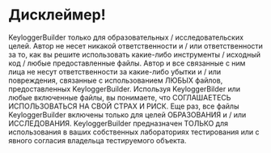 # Дисклеймер!
KeyloggerBuilder только для образовательных / исследовательских целей. Автор не несет никакой ответственности и / или ответственности за то, как вы решите использовать какие-либо инструменты / исходный код / любые предоставленные файлы. Автор и все связанные с ним лица не несут ответственности за какие-либо убытки и / или повреждения, связанные с использованием ЛЮБЫХ файлов, предоставленных KeyloggerBuilder. Используя KeyloggerBilder или любые включенные файлы, вы понимаете, что СОГЛАШАЕТЕСЬ ИСПОЛЬЗОВАТЬСЯ НА СВОЙ СТРАХ И РИСК. Еще раз, все файлы KeyloggerBuilder включены только для целей ОБРАЗОВАНИЯ и / или ИССЛЕДОВАНИЯ. KeyloggerBuilder предназначен ТОЛЬКО для использования в ваших собственных лабораториях тестирования или с явного согласия владельца тестируемого объекта.
